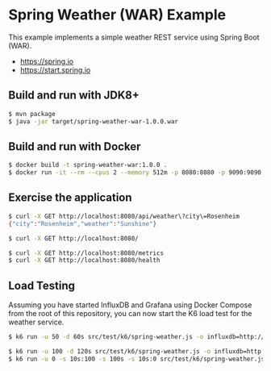 # Spring Weather (WAR) Example

This example implements a simple weather REST service using Spring Boot (WAR).

- https://spring.io
- https://start.spring.io

## Build and run with JDK8+

```bash
$ mvn package
$ java -jar target/spring-weather-war-1.0.0.war
```

## Build and run with Docker

```bash
$ docker build -t spring-weather-war:1.0.0 .
$ docker run -it --rm --cpus 2 --memory 512m -p 8080:8080 -p 9090:9090 spring-weather-war:1.0.0
```

## Exercise the application

```bash
$ curl -X GET http://localhost:8080/api/weather\?city\=Rosenheim
{"city":"Rosenheim","weather":"Sunshine"}

$ curl -X GET http://localhost:8080/

$ curl -X GET http://localhost:8080/metrics
$ curl -X GET http://localhost:8080/health
```

## Load Testing 

Assuming you have started InfluxDB and Grafana using Docker Compose from the root of this repository, you can now start
the K6 load test for the weather service.

```bash
$ k6 run -u 50 -d 60s src/test/k6/spring-weather.js -o influxdb=http://localhost:8086/k6

$ k6 run -u 100 -d 120s src/test/k6/spring-weather.js -o influxdb=http://localhost:8086/k6
$ k6 run -u 0 -s 10s:100 -s 100s -s 10s:0 src/test/k6/spring-weather.js -o influxdb=http://localhost:8086/k6
```

